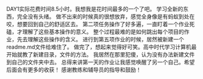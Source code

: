 DAY1实际花费时间8.5小时。我想我是花时间最多的一个了吧。
学习全新的东西，完全没有头绪。
做不出来的时候真的很想放弃，感觉全身像是有蚂蚁到处在咬，想要回到自己的舒适区去。
第二项任务操作了好多遍，一直盯着一个作业死磕，才理解了这些基本操作的意义。
整个过程最难的是如何跳出每个项目的作业，先去理解这些操作的含义。
进行到第五项作业的时候，居然被新建一个readme.md文件给难住了。
做完了，想起来觉得好可笑。高中时代学习计算机最开始就教了新建目录，文件的方法。
我居然在那里犯傻，认为没有办法新建文件到自己的文件夹中去。
总得来讲第一天的作业让我感觉唤醒了另一个自己。希望后面会有更多的收获！
感谢教练和辅导员的指导和鼓励！